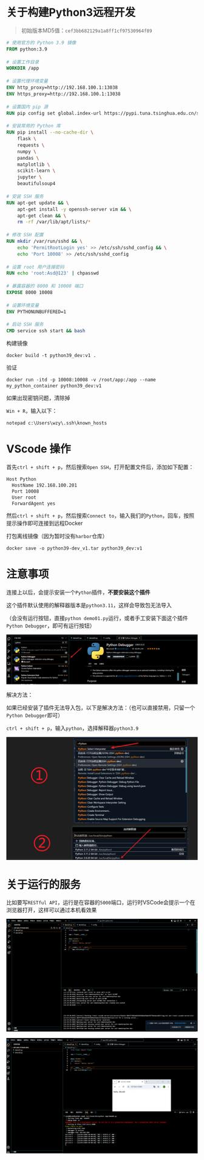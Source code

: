 # 关于构建Python3远程开发

> 初始版本MD5值：`cef3bb682129a1a8ff1cf97530964f89`

```dockerfile
# 使用官方的 Python 3.9 镜像
FROM python:3.9

# 设置工作目录
WORKDIR /app

# 设置代理环境变量
ENV http_proxy=http://192.168.100.1:13038
ENV https_proxy=http://192.168.100.1:13038

# 设置国内 pip 源
RUN pip config set global.index-url https://pypi.tuna.tsinghua.edu.cn/simple

# 安装常用的 Python 库
RUN pip install --no-cache-dir \
    flask \
    requests \
    numpy \
    pandas \
    matplotlib \
    scikit-learn \
    jupyter \
    beautifulsoup4

# 安装 SSH 服务
RUN apt-get update && \
    apt-get install -y openssh-server vim && \
    apt-get clean && \
    rm -rf /var/lib/apt/lists/*

# 修改 SSH 配置
RUN mkdir /var/run/sshd && \
    echo 'PermitRootLogin yes' >> /etc/ssh/sshd_config && \
    echo 'Port 10008' >> /etc/ssh/sshd_config

# 设置 root 用户连接密码
RUN echo 'root:Asd@123' | chpasswd

# 暴露容器的 8000 和 10008 端口
EXPOSE 8000 10008

# 设置环境变量
ENV PYTHONUNBUFFERED=1

# 启动 SSH 服务
CMD service ssh start && bash
```

构建镜像

```shell
docker build -t python39_dev:v1 .
```

验证

```shell
docker run -itd -p 10008:10008 -v /root/app:/app --name my_python_container python39_dev:v1
```

如果出现密钥问题，清除掉

`Win + R`，输入以下：

```shell
notepad c:\Users\wzy\.ssh\known_hosts
```

# VScode 操作

首先`ctrl + shift + p`，然后搜索`Open SSH`，打开配置文件后，添加如下配置：

```shell
Host Python
  HostName 192.168.100.201
  Port 10008
  User root
  ForwardAgent yes
```

然后`ctrl + shift + p`，然后搜索`Connect to`，输入我们的`Python`，回车，按照提示操作即可连接到远程Docker

打包离线镜像（因为暂时没有`harbor`仓库）

```shell
docker save -o python39-dev_v1.tar python39_dev:v1
```

# 注意事项

连接上以后，会提示安装一个`Python`插件，**不要安装这个插件**

这个插件默认使用的解释器版本是`python3.11`，这样会导致包无法导入

（会没有运行按钮，直接`python demo01.py`运行，或者手工安装下面这个插件`Python Debugger`，即可有运行按钮）

![运行按钮](../img/pythonDockerDev/4.png)

解决方法：

如果已经安装了插件无法导入包，以下是解决方法：（也可以直接禁用，只留一个`Python Debugger`即可）

`ctrl + shift + p`，输入`python`，选择解释器`python3.9`

![3](../img/pythonDockerDev/3.png)

# 关于运行的服务

比如要写`RESTful API`，运行是在容器的`5000`端口，运行时VSCode会提示一个在浏览器打开，这样可以通过本机看效果

![3](../img/pythonDockerDev/7.png)

![3](../img/pythonDockerDev/6.png)